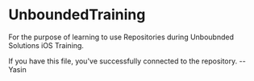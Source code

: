UnboundedTraining
=================

For the purpose of learning to use Repositories during Unboubnded Solutions iOS Training. 

If you have this file, you've successfully connected to the repository. -- Yasin
